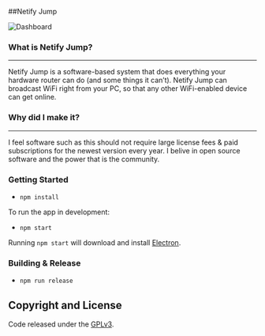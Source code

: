 ##Netify Jump

![Dashboard](https://raw.githubusercontent.com/luigiplr/netify-jump/master/util/UI_preview.png)

### What is Netify Jump?
---------------------------

Netify Jump is a software-based system that does everything your hardware router can do (and some things it can’t). Netify Jump can broadcast WiFi right from your PC, so that any other WiFi-enabled device can get online. 

### Why did I make it?
---------------------------

I feel software such as this should not require large license fees & paid subscriptions for the newest version every year. I belive in open source software and the power that is the community. 

### Getting Started

- `npm install`

To run the app in development:

- `npm start`

Running `npm start` will download and install [Electron](http://electron.atom.io/).

### Building & Release

- `npm run release`

## Copyright and License

Code released under the [GPLv3](LICENSE.md).
